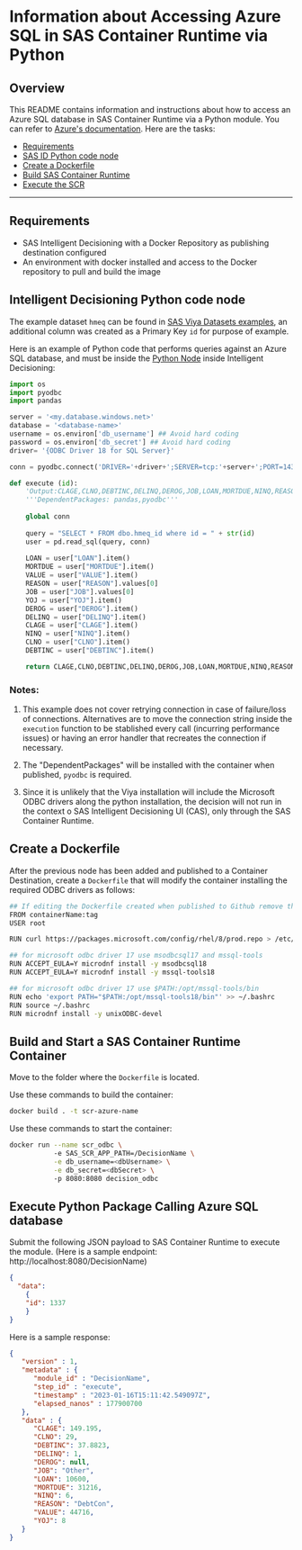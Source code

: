 # Information about Accessing Azure SQL in SAS Container Runtime via Python

## Overview<a name="intro"></a>

This README contains information and instructions about how to access an Azure SQL database in SAS Container Runtime via a Python module. You can refer to [Azure's documentation](https://learn.microsoft.com/en-us/azure/azure-sql/database/connect-query-python?view=azuresql). Here are the tasks:

* [Requirements](#req)
* [SAS ID Python code node](#code)
* [Create a Dockerfile](#dockerfile)
* [Build SAS Container Runtime](#build)
* [Execute the SCR](#exec)

---

## Requirements<a name="req"></a>

- SAS Intelligent Decisioning with a Docker Repository as publishing destination configured
- An environment with docker installed and access to the Docker repository to pull and build the image

## Intelligent Decisioning Python code node <a name="code"></a>

The example dataset `hmeq` can be found in [SAS Viya Datasets examples](https://support.sas.com/documentation/onlinedoc/viya/examples.htm), an additional column was created as a Primary Key `id` for purpose of example.

Here is an example of Python code that performs queries against an Azure SQL database, and must be inside the [Python Node](https://go.documentation.sas.com/doc/en/edmcdc/v_030/edmug/n04vfc1flrz8jsn1o5jblnbgx6i3.htm) inside Intelligent Decisioning:


```python
import os
import pyodbc
import pandas

server = '<my.database.windows.net>'
database = '<database-name>'
username = os.environ['db_username'] ## Avoid hard coding
password = os.environ['db_secret'] ## Avoid hard coding
driver= '{ODBC Driver 18 for SQL Server}'

conn = pyodbc.connect('DRIVER='+driver+';SERVER=tcp:'+server+';PORT=1433;DATABASE='+database+';UID='+username+';PWD='+ password) 

def execute (id):
    'Output:CLAGE,CLNO,DEBTINC,DELINQ,DEROG,JOB,LOAN,MORTDUE,NINQ,REASON,VALUE,YOJ'
    '''DependentPackages: pandas,pyodbc'''
	
    global conn
    
    query = "SELECT * FROM dbo.hmeq_id where id = " + str(id)
    user = pd.read_sql(query, conn)
    
    LOAN = user["LOAN"].item()
    MORTDUE = user["MORTDUE"].item()
    VALUE = user["VALUE"].item()
    REASON = user["REASON"].values[0]
    JOB = user["JOB"].values[0]
    YOJ = user["YOJ"].item()
    DEROG = user["DEROG"].item()
    DELINQ = user["DELINQ"].item()
    CLAGE = user["CLAGE"].item()
    NINQ = user["NINQ"].item()
    CLNO = user["CLNO"].item()
    DEBTINC = user["DEBTINC"].item() 

    return CLAGE,CLNO,DEBTINC,DELINQ,DEROG,JOB,LOAN,MORTDUE,NINQ,REASON,VALUE,YOJ

```

### Notes: 

1. This example does not cover retrying connection in case of failure/loss of connections. Alternatives are to move the connection string inside the `execution` function to be stablished every call (incurring performance issues) or having an error handler that recreates the connection if necessary.

2. The "DependentPackages" will be installed with the container when published, `pyodbc` is required.

3. Since it is unlikely that the Viya installation will include the Microsoft ODBC drivers along the python installation, the decision will not run in the context o SAS Intelligent Decisioning UI (CAS), only through the SAS Container Runtime.

## Create a Dockerfile<a name="dockerfile"></a>

After the previous node has been added and published to a Container Destination, create a `Dockerfile` that will modify the container installing the required ODBC drivers as follows:

```sh
## If editing the Dockerfile created when published to Github remove the "FROM" row
FROM containerName:tag
USER root

RUN curl https://packages.microsoft.com/config/rhel/8/prod.repo > /etc/yum.repos.d/mssql-release.repo

## for microsoft odbc driver 17 use msodbcsql17 and mssql-tools
RUN ACCEPT_EULA=Y microdnf install -y msodbcsql18
RUN ACCEPT_EULA=Y microdnf install -y mssql-tools18

## for microsoft odbc driver 17 use $PATH:/opt/mssql-tools/bin
RUN echo 'export PATH="$PATH:/opt/mssql-tools18/bin"' >> ~/.bashrc
RUN source ~/.bashrc
RUN microdnf install -y unixODBC-devel
```

## Build and Start a SAS Container Runtime Container<a name="build"></a>

Move to the folder where the `Dockerfile` is located.

Use these commands to build the container:

```sh
docker build . -t scr-azure-name
```

Use these commands to start the container:

```sh
docker run --name scr_odbc \ 
           -e SAS_SCR_APP_PATH=/DecisionName \
           -e db_username=<dbUsername> \
           -e db_secret=<dbSecret> \  
           -p 8080:8080 decision_odbc
```

## Execute Python Package Calling Azure SQL database<a name="exec"></a>

Submit the following JSON payload to SAS Container Runtime to execute the module. (Here is a sample endpoint: http://localhost:8080/DecisionName)

```json
{
  "data":
    {
    "id": 1337
    }
}
```

Here is a sample response:

```json
{
   "version" : 1,
   "metadata" : {
      "module_id" : "DecisionName",
      "step_id" : "execute",
      "timestamp" : "2023-01-16T15:11:42.549097Z",
      "elapsed_nanos" : 177900700
   },
   "data" : {
      "CLAGE": 149.195,
      "CLNO": 29,
      "DEBTINC": 37.8823,
      "DELINQ": 1,
      "DEROG": null,
      "JOB": "Other",
      "LOAN": 10600,
      "MORTDUE": 31216,
      "NINQ": 6,
      "REASON": "DebtCon", 
      "VALUE": 44716,
      "YOJ": 8
   }
}
```

